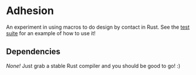 # Adhesion

An experiment in using macros to do design by contact in Rust. See the [test suite](/tests/lib.rs) for an example of how to use it!

## Dependencies

*None!* Just grab a stable Rust compiler and you should be good to go! :)

